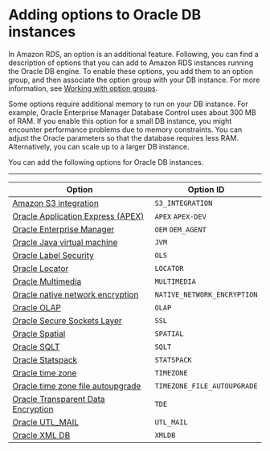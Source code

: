 # Adding options to Oracle DB instances<a name="Appendix.Oracle.Options"></a>

In Amazon RDS, an option is an additional feature\. Following, you can find a description of options that you can add to Amazon RDS instances running the Oracle DB engine\. To enable these options, you add them to an option group, and then associate the option group with your DB instance\. For more information, see [Working with option groups](USER_WorkingWithOptionGroups.md)\. 

Some options require additional memory to run on your DB instance\. For example, Oracle Enterprise Manager Database Control uses about 300 MB of RAM\. If you enable this option for a small DB instance, you might encounter performance problems due to memory constraints\. You can adjust the Oracle parameters so that the database requires less RAM\. Alternatively, you can scale up to a larger DB instance\. 

You can add the following options for Oracle DB instances\. 


****  

| Option | Option ID | 
| --- | --- | 
|  [Amazon S3 integration](oracle-s3-integration.md)  |  `S3_INTEGRATION`  | 
|  [Oracle Application Express \(APEX\)](Appendix.Oracle.Options.APEX.md)  |  `APEX` `APEX-DEV`  | 
|  [Oracle Enterprise Manager](Oracle.Options.OEM.md)  |  `OEM` `OEM_AGENT`  | 
|  [Oracle Java virtual machine](oracle-options-java.md)  |  `JVM`  | 
|  [Oracle Label Security](Oracle.Options.OLS.md)  |  `OLS`  | 
|  [Oracle Locator](Oracle.Options.Locator.md)  |  `LOCATOR`  | 
|  [Oracle Multimedia](Oracle.Options.Multimedia.md)  |  `MULTIMEDIA`  | 
|  [Oracle native network encryption](Appendix.Oracle.Options.NetworkEncryption.md)  |  `NATIVE_NETWORK_ENCRYPTION`  | 
|  [Oracle OLAP](Oracle.Options.OLAP.md)  |  `OLAP`  | 
|  [Oracle Secure Sockets Layer](Appendix.Oracle.Options.SSL.md)  |  `SSL`  | 
|  [Oracle Spatial](Oracle.Options.Spatial.md)  |  `SPATIAL`  | 
|  [Oracle SQLT](Oracle.Options.SQLT.md)  |  `SQLT`  | 
|  [Oracle Statspack](Appendix.Oracle.Options.Statspack.md)  |  `STATSPACK`  | 
|  [Oracle time zone](Appendix.Oracle.Options.Timezone.md)  |  `TIMEZONE`  | 
|  [Oracle time zone file autoupgrade](Appendix.Oracle.Options.Timezone-file-autoupgrade.md)  |  `TIMEZONE_FILE_AUTOUPGRADE`  | 
|  [Oracle Transparent Data Encryption](Appendix.Oracle.Options.AdvSecurity.md)  |  `TDE`  | 
|  [Oracle UTL\_MAIL](Oracle.Options.UTLMAIL.md)  |  `UTL_MAIL`  | 
|  [Oracle XML DB](Appendix.Oracle.Options.XMLDB.md)  |  `XMLDB`  | 